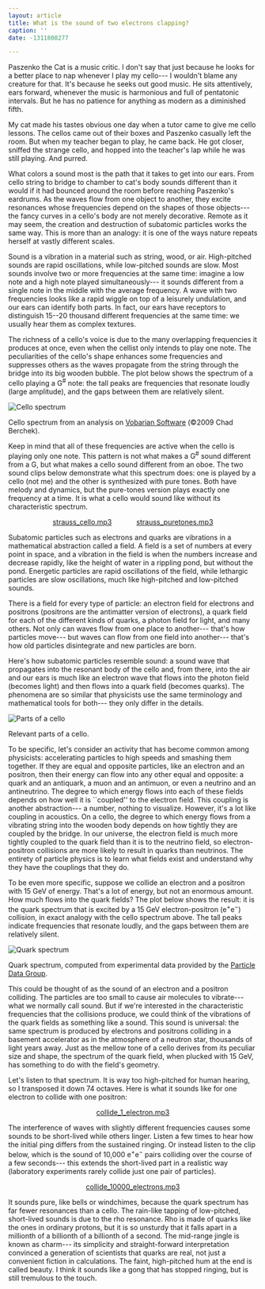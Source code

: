 ```yaml
---
layout: article
title: What is the sound of two electrons clapping?
caption: ''
date: -1311808277

---
```


<p>Paszenko the Cat is a music critic.  I don't say that just because
  he looks for a better place to nap whenever I play my cello--- I
  wouldn't blame any creature for that.  It's because he seeks out
  good music.  He sits attentively, ears forward, whenever the music
  is harmonious and full of pentatonic intervals.  But he has no
  patience for anything as modern as a diminished fifth.

<p>My cat made his tastes obvious one day when a tutor came to give me
  cello lessons.  The cellos came out of their boxes and Paszenko
  casually left the room.  But when my teacher began to play, he came
  back.  He got closer, sniffed the strange cello, and hopped into the
  teacher's lap while he was still playing.  And purred.

<p>What colors a sound most is the path that it takes to get into our
  ears.  From cello string to bridge to chamber to cat's body
  sounds different than it would if it had bounced around the room before
  reaching Paszenko's eardrums.  As the waves flow from one object to
  another, they excite resonances whose frequencies depend on the
  shapes of those objects--- the fancy curves in a cello's body are not
  merely decorative.  Remote as it may seem, the creation and
  destruction of subatomic particles works the same way.  This is more
  than an analogy: it is one of the ways nature repeats herself at
  vastly different scales.

<!-- more -->

<p>Sound is a vibration in a material such as string, wood, or air.
  High-pitched sounds are rapid oscillations, while low-pitched sounds
  are slow.  Most sounds involve two or more frequencies at the same
  time: imagine a low note and a high note played simultaneously---
  it sounds different from a single note in the middle with the average
  frequency.  A wave with two frequencies looks like a rapid wiggle on
  top of a leisurely undulation, and our ears can identify both parts.  In
  fact, our ears have receptors to distinguish 15--20 thousand
  different frequencies at the same time: we usually hear them as
  complex textures.

<p>The richness of a cello's voice is due to the many overlapping
  frequencies it produces at once, even when the cellist only intends
  to play one note.  The peculiarities of the cello's shape enhances
  some frequencies and suppresses others as the waves propagate from the
  string through the bridge into its big wooden bubble.  The
  plot below shows the spectrum of a cello playing a G<sup>#</sup>
  note: the tall peaks are frequencies that resonate loudly (large
  amplitude), and the gaps between them are relatively silent.

<div class="figure inline"><div class="figurerow">
<div><img src="cello_spectrum.jpg" alt="Cello spectrum"></div>
</div>
<div class="caption">
<p>Cello spectrum from an analysis on <a href="http://www.vobarian.com/celloanly/index.html">Vobarian Software</a> (&copy;2009 Chad Berchek).</p>
</div></div>

<p>Keep in mind that all of these frequencies are active when the cello is
  playing only one note.  This pattern is not what makes a
  G<sup>#</sup> sound different from a G, but what makes a cello sound
  different from an oboe.  The two sound clips below demonstrate what
  this spectrum does: one is played by a cello (not me) and
  the other is synthesized with pure tones.  Both have melody and
  dynamics, but the pure-tones version plays exactly one frequency at
  a time.  It is what a cello would sound like without its
  characteristic spectrum.

<center><a href="strauss_cello.mp3">strauss_cello.mp3</a><span style="display: inline-block; width: 50px;"></span><a href="strauss_puretones.mp3">strauss_puretones.mp3</a></center>

<p>Subatomic particles such as electrons and quarks are vibrations in
  a mathematical abstraction called a field.  A field is a set of
  numbers at every point in space, and a vibration in the field is
  when the numbers increase and decrease rapidly, like the height of water in a
  rippling pond, but without the pond.  Energetic particles are rapid
  oscillations of the field, while lethargic particles are slow
  oscillations, much like high-pitched and low-pitched sounds.

<p>There is a field for every type of particle: an electron field for
  electrons and positrons (positrons are the antimatter version of
  electrons), a quark field for each of the different kinds of quarks, a
  photon field for light, and many others.  Not only can waves flow
  from one place to another--- that's how particles move--- but waves
  can flow from one field into another--- that's how old particles
  disintegrate and new particles are born.

<p>Here's how subatomic particles resemble sound: a sound wave that
  propagates into the resonant body of the cello and, from there, into
  the air and our ears is much like an electron wave that flows into
  the photon field (becomes light) and then flows into a quark field
  (becomes quarks).  The phenomena are so similar that physicists use
  the same terminology and mathematical tools for both--- they only
  differ in the details.

<div class="figure right"><div class="figurerow">
<div><img src="cello_parts.jpg" alt="Parts of a cello"></div>
</div>
<div class="caption">
<p>Relevant parts of a cello.</p>
</div></div>

<p>To be specific, let's consider an activity that has become common
  among physicists: accelerating particles to high speeds and smashing
  them together.  If they are equal and opposite particles, like an
  electron and an positron, then their energy can flow into any other
  equal and opposite: a quark and an antiquark, a muon and an
  antimuon, or even a neutrino and an antineutrino.  The degree to
  which energy flows into each of these fields depends on how well it
  is ``coupled'' to the electron field.  This coupling is another
  abstraction--- a number, nothing to visualize.  However, it's a lot
  like coupling in acoustics.  On a cello, the degree to which energy
  flows from a vibrating string into the wooden body depends on how
  tightly they are coupled by the bridge.  In our universe, the
  electron field is much more tightly coupled to the quark field than
  it is to the neutrino field, so electron-positron collisions are
  more likely to result in quarks than neutrinos.  The entirety of
  particle physics is to learn what fields exist and understand why
  they have the couplings that they do.

<p>To be even more specific, suppose we collide an electron and a
  positron with 15 GeV of energy.  That's a lot of energy, but not an
  enormous amount.  How much flows into the quark fields?  The plot
  below shows the result: it is the quark spectrum that is excited by
  a 15 GeV electron-positron (e<sup>+</sup>e<sup>−</sup>) collision,
  in exact analogy with the cello spectrum above.  The tall peaks
  indicate frequencies that resonate loudly, and the gaps between them
  are relatively silent.

<div class="figure inline"><div class="figurerow">
<div><img src="quark_spectrum.jpg" alt="Quark spectrum"></div>
</div>
<div class="caption">
<p>Quark spectrum, computed from experimental data provided by the <a href="http://pdg.lbl.gov/2011/hadronic-xsections/hadron.html">Particle Data Group</a>.</p>
</div></div>

<p>This could be thought of as the sound of an electron and a positron
  colliding.  The particles are too small to cause air molecules to
  vibrate--- what we normally call sound.  But if we're interested in
  the characteristic frequencies that the collisions produce, we could
  think of the vibrations of the quark fields as something like a
  sound.  This sound is universal: the same spectrum is produced by
  electrons and positrons colliding in a basement accelerator as in
  the atmosphere of a neutron star, thousands of light years away.
  Just as the mellow tone of a cello derives from its peculiar size
  and shape, the spectrum of the quark field, when plucked with 15
  GeV, has something to do with the field's geometry.

<p>Let's listen to that spectrum.  It is way too high-pitched for
  human hearing, so I transposed it down 74 octaves.  Here is what
  it sounds like for one electron to collide with one positron:

<center><a href="collide_1_electron.mp3">collide_1_electron.mp3</a></center>

<p>The interference of waves with slightly different frequencies
  causes some sounds to be short-lived while others linger.  Listen a
  few times to hear how the initial ping differs from the sustained
  ringing.  Or instead listen to the clip below, which is the sound of
  10,000 e<sup>+</sup>e<sup>−</sup> pairs colliding over the course of a few
  seconds--- this extends the short-lived part in a realistic way
  (laboratory experiments rarely collide just one pair of particles).
  
<center><a href="collide_10000_electrons.mp3">collide_10000_electrons.mp3</a></center>

<p>It sounds pure, like bells or windchimes, because the quark
  spectrum has far fewer resonances than a cello.  The rain-like
  tapping of low-pitched, short-lived sounds is due to the rho
  resonance.  Rho is made of quarks like the ones in ordinary protons,
  but it is so unsturdy that it falls apart in a millionth of a
  billionth of a billionth of a second.  The mid-range jingle is known
  as charm--- its simplicity and straight-forward interpretation
  convinced a generation of scientists that quarks are real, not just
  a convenient fiction in calculations.  The faint, high-pitched hum
  at the end is called beauty.  I think it sounds like a gong that has
  stopped ringing, but is still tremulous to the touch.
